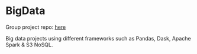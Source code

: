 # BigData

Group project repo: [here](../../../BigDataProject)

Big data projects using different frameworks such as Pandas, Dask, Apache Spark & S3 NoSQL.

